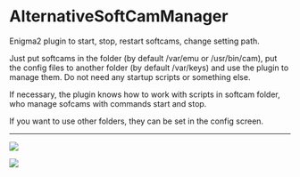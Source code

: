 AlternativeSoftCamManager
=========
Enigma2 plugin to start, stop, restart softcams, change setting path.


Just put softcams in the folder (by default /var/emu or /usr/bin/cam),
put the config files to another folder (by default /var/keys) and use the plugin to manage them.
Do not need any startup scripts or something else.

If necessary, the plugin knows how to work with scripts in softcam folder,
who manage sofcams with commands start and stop.

If you want to use other folders, they can be set in the config screen.

-------
![](https://cloud.githubusercontent.com/assets/1623947/10566623/9379f8d4-75f5-11e5-8049-0bb66a3e2831.jpg)

![](https://cloud.githubusercontent.com/assets/1623947/10566625/9ae5d9da-75f5-11e5-8686-3d48e14c578a.jpg)

